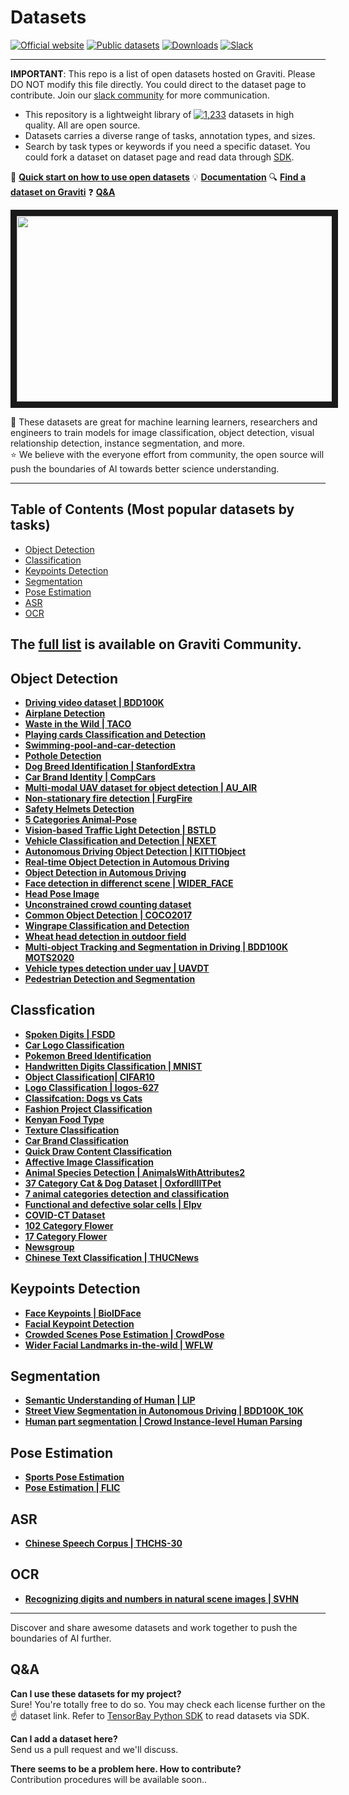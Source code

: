 # Datasets

[![Official website](https://img.shields.io/badge/website-awesome-blue)](https://www.graviti.com/)
[![Public datasets](https://img.shields.io/badge/Datasets-1%2C233-green)](https://gas.graviti.com/open-datasets)
[![Downloads](https://pepy.tech/badge/tensorbay/month)](https://pepy.tech/project/tensorbay)
[![Slack](https://img.shields.io/static/v1?label=slack&message=graviti&logo=slack&color=blueviolet)](https://join.slack.com/t/graviticommunity/shared_invite/zt-qivjowva-8RxtilBsHIf218sOsLTHOQ)

---

**IMPORTANT**: This repo is a list of open datasets hosted on Graviti. 
Please DO NOT modify this file directly. You could direct to the dataset page to contribute. Join our [slack community](https://join.slack.com/t/graviticommunity/shared_invite/zt-qivjowva-8RxtilBsHIf218sOsLTHOQ) for more communication.

- This repository is a lightweight library of [![1,233](https://img.shields.io/badge/Datasets-1%2C233-green)](https://gas.graviti.com/open-datasets)  datasets in high quality. All are open source.
- Datasets carries a diverse range of tasks, annotation types, and sizes.
- Search by task types or keywords if you need a specific dataset. You could fork a dataset on dataset page and read data through [SDK](https://github.com/Graviti-AI/tensorbay-python-sdk).

📖 [**Quick start on how to use open datasets**](https://github.com/Graviti-AI/datasets/blob/main/QuickStart.md)
💡 [**Documentation**](https://tensorbay-python-sdk.graviti.com/en/latest/)
🔍 [**Find a dataset on Graviti**](https://gas.graviti.com/open-datasets)
❓ [**Q&A**](#qa)
</br>
<p align="center">
<img src="https://user-images.githubusercontent.com/92721051/161734655-7b76dd90-9dc8-4d40-8d14-a15b8ea4a72f.png" width="509" height="297" border="10"/>
</p>

📖 These datasets are great for machine learning learners, researchers and engineers to train models for image classification, object detection, visual relationship detection, instance segmentation, and more. </br>
⭐ We believe with the everyone effort from community, the open source will push the boundaries of AI towards better science understanding.

---

## Table of Contents (Most popular datasets by tasks)
- [Object Detection](#object-detection)
- [Classification](#classification)
- [Keypoints Detection](#keypoints-detection)
- [Segmentation](#segmentation)
- [Pose Estimation](#pose-estimation)
- [ASR](#asr)
- [OCR](#ocr)

The [full list](https://gas.graviti.com/open-datasets) is available on Graviti Community.
---

## Object Detection

- [**Driving video dataset | BDD100K**](https://gas.graviti.com/dataset/hellodataset/BDD100K)
- [**Airplane Detection**](https://gas.graviti.com/dataset/hellodataset/airplane_detection)
- [**Waste in the Wild | TACO**](https://gas.graviti.com/dataset/hellodataset/TACO)
- [**Playing cards Classification and Detection**](https://gas.graviti.com/dataset/hellodataset/playing-card)
- [**Swimming-pool-and-car-detection**](https://gas.graviti.com/dataset/hellodataset/swimming-pool-and-car-detection)
- [**Pothole Detection**](https://gas.graviti.com/dataset/hellodataset/annotated-potholes-dataset)
- [**Dog Breed Identification | StanfordExtra**](https://gas.graviti.com/dataset/hellodataset/StanfordExtra)
- [**Car Brand Identity | CompCars**](https://gas.graviti.com/dataset/graviti/CompCars)
- [**Multi-modal UAV dataset for object detection | AU_AIR**](https://gas.graviti.com/dataset/hellodataset/AU_AIR)
- [**Non-stationary fire detection | FurgFire**](https://gas.graviti.com/dataset/hellodataset/FurgFire)
- [**Safety Helmets Detection**](https://gas.graviti.com/dataset/graviti/HardHatWorkers)
- [**5 Categories Animal-Pose**](https://gas.graviti.com/dataset/hellodataset/AnimalPose5)
- [**Vision-based Traffic Light Detection | BSTLD**](https://gas.graviti.com/dataset/graviti/BSTLD)
- [**Vehicle Classification and Detection | NEXET**](https://gas.graviti.com/dataset/hellodataset/NEXET)
- [**Autonomous Driving Object Detection | KITTIObject**](https://gas.graviti.com/dataset/hellodataset/KITTIObject)
- [**Real-time Object Detection in Automous Driving**](https://gas.graviti.com/dataset/graviti/UrbanObjectDetection)
- [**Object Detection in Automous Driving**](https://gas.graviti.com/dataset/hellodataset/BDD100K_MOT2020)
- [**Face detection in differenct scene | WIDER_FACE**](https://gas.graviti.com/dataset/graviti/WIDER_FACE)
- [**Head Pose Image**](https://gas.graviti.com/dataset/graviti/HeadPoseImage)
- [**Unconstrained crowd counting dataset**](https://gas.graviti.com/dataset/graviti/JHU_CROWD)
- [**Common Object Detection | COCO2017**](https://gas.graviti.com/dataset/hellodataset/COCO2017)
- [**Wingrape Classification and Detection**](https://gas.graviti.com/dataset/hellodataset/Winegrape)
- [**Wheat head detection in outdoor field**](https://gas.graviti.com/dataset/hellodataset/Global-Wheat-Detection)
- [**Multi-object Tracking and Segmentation in Driving | BDD100K MOTS2020**](https://gas.graviti.com/dataset/hellodataset/BDD100K_MOTS2020)
- [**Vehicle types detection under uav | UAVDT**](https://gas.graviti.com/dataset/graviti/UAVDT)
- [**Pedestrian Detection and Segmentation**](https://gas.graviti.com/dataset/hellodataset/PennFudanDatabaseForPedestrianDetectionAndSegmentation)

## Classfication

- [**Spoken Digits | FSDD**](https://gas.graviti.com/dataset/graviti/FSDD)
- [**Car Logo Classification**](https://gas.graviti.com/dataset/hellodataset/Car-Logos-Dataset)
- [**Pokemon Breed Identification**](https://gas.graviti.com/dataset/graviti/PokemonGenerationOne)
- [**Handwritten Digits Classification | MNIST**](https://gas.graviti.com/dataset/hellodataset/MNIST)
- [**Object Classification| CIFAR10**](https://gas.graviti.com/dataset/graviti/CIFAR10)
- [**Logo Classification | logos-627**](https://gas.graviti.com/dataset/hellodataset/logos-627)
- [**Classifcation: Dogs vs Cats**](https://gas.graviti.com/dataset/graviti/DogsVsCats)
- [**Fashion Project Classification**](https://gas.graviti.com/dataset/graviti/FashionMNIST)
- [**Kenyan Food Type**](https://gas.graviti.com/dataset/graviti/KenyanFoodType)
- [**Texture Classification**](https://gas.graviti.com/dataset/graviti/KylbergTexture)
- [**Car Brand Classification**](https://gas.graviti.com/dataset/graviti/CarConnectionPicture)
- [**Quick Draw Content Classification**](https://gas.graviti.com/dataset/graviti/QuickDraw)
- [**Affective Image Classification**](https://gas.graviti.com/dataset/graviti/ImageEmotionArtPhoto)
- [**Animal Species Detection | AnimalsWithAttributes2**](https://gas.graviti.com/dataset/graviti/AnimalsWithAttributes2)
- [**37 Category Cat & Dog Dataset | OxfordIIITPet**](https://gas.graviti.com/dataset/graviti/OxfordIIITPet)
- [**7 animal categories detection and classification**](https://gas.graviti.com/dataset/hellodataset/AnimalPose7)
- [**Functional and defective solar cells | Elpv**](https://gas.graviti.com/dataset/graviti/Elpv)
- [**COVID-CT Dataset**](https://gas.graviti.com/dataset/graviti/COVID_CT)
- [**102 Category Flower**](https://gas.graviti.com/dataset/hellodataset/Flower102-1)
- [**17 Category Flower**](https://gas.graviti.com/dataset/hellodataset/Flower17)
- [**Newsgroup**](https://gas.graviti.com/dataset/graviti/Newsgroups20)
- [**Chinese Text Classification | THUCNews**](https://gas.graviti.com/dataset/graviti/THUCNews)

## Keypoints Detection

- [**Face Keypoints | BioIDFace**](https://gas.graviti.com/dataset/hellodataset/BioIDFace)
- [**Facial Keypoint Detection**](https://gas.graviti.com/dataset/hellodataset/FacialKeypointDetection)
- [**Crowded Scenes Pose Estimation | CrowdPose**](https://gas.graviti.com/dataset/hellodataset/CrowdPose)
- [**Wider Facial Landmarks in-the-wild | WFLW**](https://gas.graviti.com/dataset/hellodataset/WFLW)

## Segmentation

- [**Semantic Understanding of Human | LIP**](https://gas.graviti.com/dataset/hellodataset/LIP)
- [**Street View Segmentation in Autonomous Driving | BDD100K_10K**](https://gas.graviti.com/dataset/hellodataset/BDD100K_10K)
- [**Human part segmentation | Crowd Instance-level Human Parsing**](https://gas.graviti.com/dataset/hellodataset/CIHP)

## Pose Estimation

- [**Sports Pose Estimation**](https://gas.graviti.com/dataset/graviti/LeedsSportsPose)
- [**Pose Estimation | FLIC**](https://gas.graviti.com/dataset/graviti/FLIC)

## ASR

- [**Chinese Speech Corpus | THCHS-30**](https://gas.graviti.com/dataset/hellodataset/THCHS-30)

## OCR

- [**Recognizing digits and numbers in natural scene images | SVHN**](https://gas.graviti.com/dataset/graviti/SVHN)

---

Discover and share awesome datasets and work together to push the boundaries of AI further.
## Q&A

**Can I use these datasets for my project?**</br>
Sure! You're totally free to do so. You may check each license further on the ☝️ dataset link. Refer to [TensorBay Python SDK](https://github.com/Graviti-AI/tensorbay-python-sdk#tensorbay-python-sdk) to read datasets via SDK.

**Can I add a dataset here?**</br>
Send us a pull request and we'll discuss.

**There seems to be a problem here. How to contribute?**</br>
Contribution procedures will be available soon..
